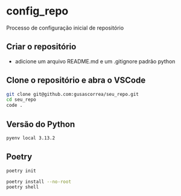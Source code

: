 # config_repo
Processo de configuração inicial de repositório

## Criar o repositório

- adicione um arquivo README.md e um .gitignore padrão python

## Clone o repositório e abra o VSCode

```bash
git clone git@github.com:gusascorrea/seu_repo.git
cd seu_repo
code .
```

## Versão do Python

```bash
pyenv local 3.13.2
```

## Poetry

```bash
poetry init
```

```bash
poetry install --no-root
poetry shell
```
